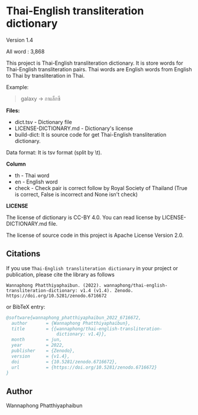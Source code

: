 # Thai-English transliteration dictionary

Version 1.4

All word : 3,868


This project is Thai-English transliteration dictionary. It is store words for Thai-English transliteration pairs. Thai words are English words from English to Thai by transliteration in Thai.

Example:

> galaxy -> กาแล็กซี

**Files:**
- dict.tsv - Dictionary file
- LICENSE-DICTIONARY.md - Dictionary's license
- build-dict: It is source code for get Thai-English transliteration dictionary.

Data format: It is tsv format (split by \t).

**Column**
- th - Thai word
- en - English word
- check - Check pair is correct follow by Royal Society of Thailand (True is correct, False is incorrect and None isn't check)

**LICENSE**

The license of dictionary is CC-BY 4.0. You can read license by LICENSE-DICTIONARY.md file.

The license of source code in this project is Apache License Version 2.0.

## Citations

If you use `Thai-English transliteration dictionary` in your project or publication, please cite the library as follows

```
Wannaphong Phatthiyaphaibun. (2022). wannaphong/thai-english-transliteration-dictionary: v1.4 (v1.4). Zenodo. https://doi.org/10.5281/zenodo.6716672
```

or BibTeX entry:

```bib
@software{wannaphong_phatthiyaphaibun_2022_6716672,
  author       = {Wannaphong Phatthiyaphaibun},
  title        = {{wannaphong/thai-english-transliteration- 
                   dictionary: v1.4}},
  month        = jun,
  year         = 2022,
  publisher    = {Zenodo},
  version      = {v1.4},
  doi          = {10.5281/zenodo.6716672},
  url          = {https://doi.org/10.5281/zenodo.6716672}
}
```


## Author
Wannaphong Phatthiyaphaibun